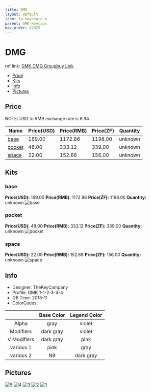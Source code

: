 ```yaml
---
title: DMG
layout: default
icon: fa-keyboard-o
parent: GMK Keycaps
nav_order: 32025
---
```


# DMG

ref link: [GMK DMG Groupbuy Link](https://geekhack.org/index.php?topic=98153.0)

* [Price](#price)
* [Kits](#kits)
* [Info](#info)
* [Pictures](#pictures)

## Price
NOTE: USD to RMB exchange rate is 6.94

| Name          | Price(USD)    |  Price(RMB) |  Price(ZF) | Quantity |
| ------------- | ------------- |  ---------- |  --------- | -------- |
|[base](#base)|169.00|1172.86|1198.00|unknown|
|[pocket](#pocket)|48.00|333.12|339.00|unknown|
|[space](#space)|22.00|152.68|156.00|unknown|

## Kits
### base
**Price(USD):** 169.00    **Price(RMB):** 1172.86        **Price(ZF):** 1198.00        **Quantity:** unknown
<img src="{{ 'assets/images/gmk-keycaps/dmg/kits_pics/base.jpg' | relative_url }}" alt="base" class="image featured">

### pocket
**Price(USD):** 48.00    **Price(RMB):** 333.12        **Price(ZF):** 339.00        **Quantity:** unknown
<img src="{{ 'assets/images/gmk-keycaps/dmg/kits_pics/pocket.jpg' | relative_url }}" alt="pocket" class="image featured">

### space
**Price(USD):** 22.00    **Price(RMB):** 152.68        **Price(ZF):** 156.00        **Quantity:** unknown
<img src="{{ 'assets/images/gmk-keycaps/dmg/kits_pics/space.jpg' | relative_url }}" alt="space" class="image featured">

## Info
* Designer: TheKeyCompany
* Profile: GMK 1-1-2-3-4-4
* GB Time: 2018-11
* ColorCodes: 

||Base Color      | Legend Color
| :-------------: | :-------------: | :------------:
|Alpha|gray|violet
|Modifiers|dark gray|violet
|V Modifiers|dark gray|pink
|various 1|pink|gray
|various 2|N9|dark gray


## Pictures
<img src="{{ 'assets/images/gmk-keycaps/dmg/rendering_pics/5.jpg' | relative_url }}" alt="5" class="image featured">
<img src="{{ 'assets/images/gmk-keycaps/dmg/rendering_pics/4.jpg' | relative_url }}" alt="4" class="image featured">
<img src="{{ 'assets/images/gmk-keycaps/dmg/rendering_pics/3.jpg' | relative_url }}" alt="3" class="image featured">
<img src="{{ 'assets/images/gmk-keycaps/dmg/rendering_pics/2.jpg' | relative_url }}" alt="2" class="image featured">
<img src="{{ 'assets/images/gmk-keycaps/dmg/rendering_pics/1.jpg' | relative_url }}" alt="1" class="image featured">
